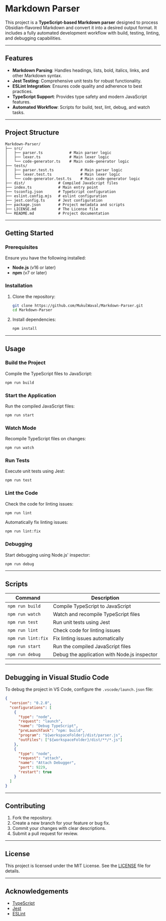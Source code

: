 # Markdown Parser

This project is a **TypeScript-based Markdown parser** designed to process Obsidian-flavored Markdown and convert it into a desired output format. It includes a fully automated development workflow with build, testing, linting, and debugging capabilities.

---

## Features

- **Markdown Parsing**: Handles headings, lists, bold, italics, links, and other Markdown syntax.
- **Jest Testing**: Comprehensive unit tests for robust functionality.
- **ESLint Integration**: Ensures code quality and adherence to best practices.
- **TypeScript Support**: Provides type safety and modern JavaScript features.
- **Automated Workflow**: Scripts for build, test, lint, debug, and watch tasks.

---

## Project Structure

```
Markdown-Parser/
├── src/
│   ├── parser.ts            # Main parser logic
│   ├── lexer.ts             # Main lexer logic
│   └── code-generator.ts    # Main code-generator logic
├── tests/
│   ├── parser.test.ts            # Main parser logic
│   ├── lexer.test.ts             # Main lexer logic
│   └── code-generator.test.ts    # Main code-generator logic
├── dist/               # Compiled JavaScript files
├── index.ts            # Main entry point
├── tsconfig.json       # TypeScript configuration
├── eslint.config.mjs   # eslint configuration
├── jest.config.ts      # Jest configuration
├── package.json        # Project metadata and scripts
├── LICENSE.md          # The License file
└── README.md           # Project documentation
```

---

## Getting Started

### Prerequisites

Ensure you have the following installed:

- **Node.js** (v16 or later)
- **npm** (v7 or later)

### Installation

1. Clone the repository:

   ```bash
   git clone https://github.com/MukulWaval/Markdown-Parser.git
   cd Markdown-Parser
   ```

2. Install dependencies:
   ```bash
   npm install
   ```

---

## Usage

### Build the Project

Compile the TypeScript files to JavaScript:

```bash
npm run build
```

### Start the Application

Run the compiled JavaScript files:

```bash
npm run start
```

### Watch Mode

Recompile TypeScript files on changes:

```bash
npm run watch
```

### Run Tests

Execute unit tests using Jest:

```bash
npm run test
```

### Lint the Code

Check the code for linting issues:

```bash
npm run lint
```

Automatically fix linting issues:

```bash
npm run lint:fix
```

### Debugging

Start debugging using Node.js' inspector:

```bash
npm run debug
```

---

## Scripts

| Command            | Description                                  |
| ------------------ | -------------------------------------------- |
| `npm run build`    | Compile TypeScript to JavaScript             |
| `npm run watch`    | Watch and recompile TypeScript files         |
| `npm run test`     | Run unit tests using Jest                    |
| `npm run lint`     | Check code for linting issues                |
| `npm run lint:fix` | Fix linting issues automatically             |
| `npm run start`    | Run the compiled JavaScript files            |
| `npm run debug`    | Debug the application with Node.js inspector |

---

## Debugging in Visual Studio Code

To debug the project in VS Code, configure the `.vscode/launch.json` file:

```json
{
  "version": "0.2.0",
  "configurations": [
    {
      "type": "node",
      "request": "launch",
      "name": "Debug TypeScript",
      "preLaunchTask": "npm: build",
      "program": "${workspaceFolder}/dist/parser.js",
      "outFiles": ["${workspaceFolder}/dist/**/*.js"]
    },
    {
      "type": "node",
      "request": "attach",
      "name": "Attach Debugger",
      "port": 9229,
      "restart": true
    }
  ]
}
```

---

## Contributing

1. Fork the repository.
2. Create a new branch for your feature or bug fix.
3. Commit your changes with clear descriptions.
4. Submit a pull request for review.

---

## License

This project is licensed under the MIT License. See the [LICENSE](LICENSE) file for details.

---

## Acknowledgements

- [TypeScript](https://www.typescriptlang.org/)
- [Jest](https://jestjs.io/)
- [ESLint](https://eslint.org/)
